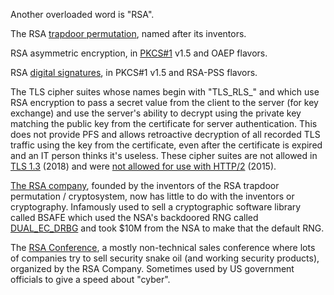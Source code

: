 Another overloaded word is "RSA".

The RSA [trapdoor permutation](https://en.wikipedia.org/wiki/Trapdoor_function),
named after its inventors.

RSA asymmetric encryption, in [PKCS#1](https://en.wikipedia.org/wiki/PKCS_1)
v1.5 and OAEP flavors.

RSA [digital signatures](./bookmark_digital_signatures_are_not_encryption.md),
in PKCS#1 v1.5 and RSA-PSS flavors.

The TLS cipher suites whose names begin with "TLS_RLS_"
and which use RSA encryption to pass a secret value
from the client to the server (for key exchange)
and use the server's ability to decrypt using
the private key matching the public key from the certificate
for server authentication. This does not provide PFS and
allows retroactive decryption of all recorded TLS traffic
using the key from the certificate, even after the certificate
is expired and an IT person thinks it's useless. These
cipher suites are not allowed in
[TLS 1.3](https://tools.ietf.org/html/rfc8446) (2018)
and were
[not allowed for use with HTTP/2](https://tools.ietf.org/html/rfc7540#appendix-A)
(2015).

[The RSA company](https://en.wikipedia.org/wiki/RSA_Security),
founded by the inventors of the RSA
trapdoor permutation / cryptosystem, now has little
to do with the inventors or cryptography.
Infamously used to sell a cryptographic software library
called BSAFE which used the NSA's backdoored RNG called
[DUAL_EC_DRBG](https://en.wikipedia.org/wiki/Dual_EC_DRBG)
and took $10M from the NSA to make that the default RNG.

The [RSA Conference](https://en.wikipedia.org/wiki/RSA_Conference),
a mostly non-technical
sales conference where lots of companies try to sell security
snake oil (and working security products), organized by
the RSA Company. Sometimes used by US government officials to
give a speed about "cyber".
